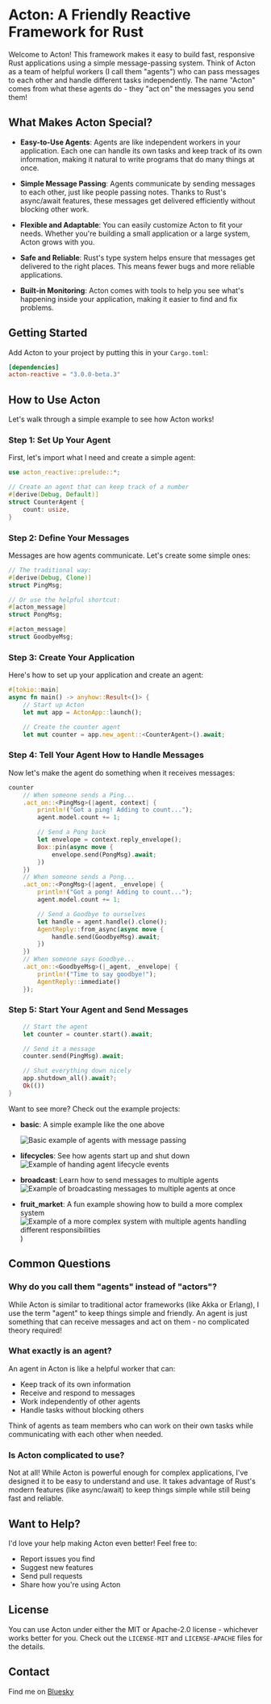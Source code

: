 # Acton: A Friendly Reactive Framework for Rust

Welcome to Acton! This framework makes it easy to build fast, responsive Rust
applications using a simple message-passing system. Think of Acton as a team of
helpful workers (I call them "agents") who can pass messages to each other and
handle different tasks independently. The name "Acton" comes from what these
agents do - they "act on" the messages you send them!

## What Makes Acton Special?

- **Easy-to-Use Agents**: Agents are like independent workers in your
  application. Each one can handle its own tasks and keep track of its own
  information, making it natural to write programs that do many things at once.

- **Simple Message Passing**: Agents communicate by sending messages to each
  other, just like people passing notes. Thanks to Rust's async/await features,
  these messages get delivered efficiently without blocking other work.

- **Flexible and Adaptable**: You can easily customize Acton to fit your needs.
  Whether you're building a small application or a large system, Acton grows
  with you.

- **Safe and Reliable**: Rust's type system helps ensure that messages get
  delivered to the right places. This means fewer bugs and more reliable
  applications.

- **Built-in Monitoring**: Acton comes with tools to help you see what's
  happening inside your application, making it easier to find and fix problems.

## Getting Started

Add Acton to your project by putting this in your `Cargo.toml`:

```toml
[dependencies]
acton-reactive = "3.0.0-beta.3"
```

## How to Use Acton

Let's walk through a simple example to see how Acton works!

### Step 1: Set Up Your Agent

First, let's import what I need and create a simple agent:

```rust
use acton_reactive::prelude::*;

// Create an agent that can keep track of a number
#[derive(Debug, Default)]
struct CounterAgent {
    count: usize,
}
```

### Step 2: Define Your Messages

Messages are how agents communicate. Let's create some simple ones:

```rust
// The traditional way:
#[derive(Debug, Clone)]
struct PingMsg;

// Or use the helpful shortcut:
#[acton_message]
struct PongMsg;

#[acton_message]
struct GoodbyeMsg;
```

### Step 3: Create Your Application

Here's how to set up your application and create an agent:

```rust
#[tokio::main]
async fn main() -> anyhow::Result<()> {
    // Start up Acton
    let mut app = ActonApp::launch();

    // Create the counter agent
    let mut counter = app.new_agent::<CounterAgent>().await;
```

### Step 4: Tell Your Agent How to Handle Messages

Now let's make the agent do something when it receives messages:

```rust
counter
    // When someone sends a Ping...
    .act_on::<PingMsg>(|agent, context| {
        println!("Got a ping! Adding to count...");
        agent.model.count += 1;

        // Send a Pong back
        let envelope = context.reply_envelope();
        Box::pin(async move {
            envelope.send(PongMsg).await;
        })
    })
    // When someone sends a Pong...
    .act_on::<PongMsg>(|agent, _envelope| {
        println!("Got a pong! Adding to count...");
        agent.model.count += 1;

        // Send a Goodbye to ourselves
        let handle = agent.handle().clone();
        AgentReply::from_async(async move {
            handle.send(GoodbyeMsg).await;
        })
    })
    // When someone says Goodbye...
    .act_on::<GoodbyeMsg>(|_agent, _envelope| {
        println!("Time to say goodbye!");
        AgentReply::immediate()
    });
```

### Step 5: Start Your Agent and Send Messages

```rust
    // Start the agent
    let counter = counter.start().await;

    // Send it a message
    counter.send(PingMsg).await;

    // Shut everything down nicely
    app.shutdown_all().await?;
    Ok(())
}
```

Want to see more? Check out the example projects:

- **basic**: A simple example like the one above

  ![Basic example of agents with message passing](https://vhs.charm.sh/vhs-5862rvOfSol8EG8BJ9FljF.gif)

- **lifecycles**: See how agents start up and shut down
  ![Example of handing agent lifecycle events](https://vhs.charm.sh/vhs-6ulmK4rdVygT2FCh2n3r6I.gif)

- **broadcast**: Learn how to send messages to multiple agents
  ![Example of broadcasting messages to multiple agents at once](https://vhs.charm.sh/vhs-2yA1DsMZUyjlurHzg9j2v0.gif)

- **fruit_market**: A fun example showing how to build a more complex system
  ![Example of a more complex system with multiple agents handling different responsibilities](https://vhs.charm.sh/vhs-lfX5VU5zIsQ1Ch8GhLwEc.gif)
  )

## Common Questions

### Why do you call them "agents" instead of "actors"?

While Acton is similar to traditional actor frameworks (like Akka or Erlang), I
use the term "agent" to keep things simple and friendly. An agent is just
something that can receive messages and act on them - no complicated theory
required!

### What exactly is an agent?

An agent in Acton is like a helpful worker that can:

- Keep track of its own information
- Receive and respond to messages
- Work independently of other agents
- Handle tasks without blocking others

Think of agents as team members who can work on their own tasks while
communicating with each other when needed.

### Is Acton complicated to use?

Not at all! While Acton is powerful enough for complex applications, I've
designed it to be easy to understand and use. It takes advantage of Rust's
modern features (like async/await) to keep things simple while still being fast
and reliable.

## Want to Help?

I'd love your help making Acton even better! Feel free to:

- Report issues you find
- Suggest new features
- Send pull requests
- Share how you're using Acton

## License

You can use Acton under either the MIT or Apache-2.0 license - whichever works
better for you. Check out the `LICENSE-MIT` and `LICENSE-APACHE` files for the
details.

## Contact

Find me on [Bluesky](https://bsky.app/profile/govcraft.ai)
